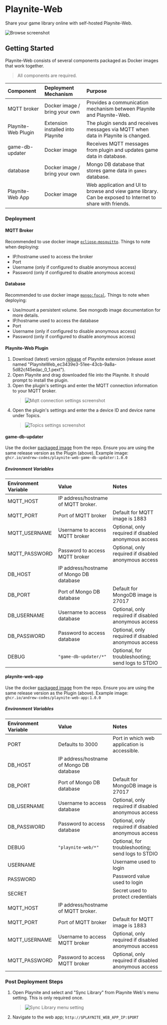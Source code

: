 # Playnite-Web

Share your game library online with self-hosted Playnite-Web.

![Browse screenshot](__docs/browse-screenshot.png)

## Getting Started

Playnite-Web consists of several components packaged as Docker images that work together.

> All components are required.

| Component           | Deployment Mechanism              | Purpose                                                                                                   |
| :------------------ | :-------------------------------- | :-------------------------------------------------------------------------------------------------------- |
| MQTT broker         | Docker image / bring your own     | Provides a communication mechanism between Playnite and Playnite-Web.                                     |
| Playnite-Web Plugin | Extension installed into Playnite | The plugin sends and receives messages via MQTT when data in Playnite is changed.                         |
| game-db-updater     | Docker image                      | Receives MQTT messages from plugin and updates game data in database.                                     |
| database            | Docker image / bring your own     | Mongo DB database that stores game data in `games` database.                                              |
| Playnite-Web App    | Docker image                      | Web application and UI to browse and view game library. Can be exposed to Internet to share with friends. |

### Deployment

#### MQTT Broker

Recommended to use docker image [`eclipse-mosquitto`](https://hub.docker.com/_/eclipse-mosquitto/). Things to note when deploying:

- IP/hostname used to access the broker
- Port
- Username (only if configured to disable anonymous access)
- Password (only if configured to disable anonymous access)

#### Database

Recommended to use docker image [`mongo:focal`](https://hub.docker.com/_/mongo/). Things to note when deploying:

- Use/mount a persistent volume. See mongodb image documentation for more details.
- IP/hostname used to access the database
- Port
- Username (only if configured to disable anonymous access)
- Password (only if configured to disable anonymous access)

#### Playnite-Web Plugin

1. Download (latest) version [release](https://github.com/andrew-codes/playnite-web/releases) of Playnite extension (release asset named "PlayniteWeb_ec3439e3-51ee-43cb-9a8a-5d82cf45edac_0_1.pext").
1. Open Playnite and drag downloaded file into the Playnite. It should prompt to install the plugin.
1. Open the plugin's settings and enter the MQTT connection information to your MQTT broker.
   > ![Mqtt connection settings screenshot](__docs/mqtt-connection-screenshot.png)
1. Open the plugin's settings and enter the a device ID and device name under Topics.
   > ![Topics settings screenshot](__docs/topics-screenshot.png)

#### game-db-updater

Use the docker [packaged image](https://github.com/andrew-codes/playnite-web/pkgs/container/playnite-web-game-db-updater) from the repo. Ensure you are using the same release version as the Plugin (above). Example image: `ghcr.io/andrew-codes/playnite-web-game-db-updater:1.0.0`

##### Environment Variables

| Environment Variable | Value                                    | Notes                                                |
| :------------------- | :--------------------------------------- | :--------------------------------------------------- |
| MQTT_HOST            | IP address/hostname of MQTT broker.      |                                                      |
| MQTT_PORT            | Port of MQTT broker                      | Default for MQTT image is 1883                       |
| MQTT_USERNAME        | Username to access MQTT broker           | Optional, only required if disabled anonymous access |
| MQTT_PASSWORD        | Password to access MQTT broker           | Optional, only required if disabled anonymous access |
| DB_HOST              | IP address/hostname of Mongo DB database |                                                      |
| DB_PORT              | Port of Mongo DB database                | Default for MongoDB image is 27017                   |
| DB_USERNAME          | Username to access database              | Optional, only required if disabled anonymous access |
| DB_PASSWORD          | Password to access database              | Optional, only required if disabled anonymous access |
| DEBUG                | `"game-db-updater/*"`                    | Optional, for troubleshooting; send logs to STDIO    |

#### playnite-web-app

Use the docker [packaged image](https://github.com/andrew-codes/playnite-web/pkgs/container/playnite-web-app) from the repo. Ensure you are using the same release version as the Plugin (above). Example image: `ghcr.io/andrew-codes/playnite-web-app:1.0.0`

##### Environment Variables

| Environment Variable | Value                                    | Notes                                                |
| :------------------- | :--------------------------------------- | :--------------------------------------------------- |
| PORT                 | Defaults to 3000                         | Port in which web application is accessible.         |
| DB_HOST              | IP address/hostname of Mongo DB database |                                                      |
| DB_PORT              | Port of Mongo DB database                | Default for MongoDB image is 27017                   |
| DB_USERNAME          | Username to access database              | Optional, only required if disabled anonymous access |
| DB_PASSWORD          | Password to access database              | Optional, only required if disabled anonymous access |
| DEBUG                | `"playnite-web/*"`                       | Optional, for troubleshooting; send logs to STDIO    |
| USERNAME             |                                          | Username used to login                               |
| PASSWORD             |                                          | Password value used to login                         |
| SECRET               |                                          | Secret used to protect credentials                   |
| MQTT_HOST            | IP address/hostname of MQTT broker.      |                                                      |
| MQTT_PORT            | Port of MQTT broker                      | Default for MQTT image is 1883                       |
| MQTT_USERNAME        | Username to access MQTT broker           | Optional, only required if disabled anonymous access |
| MQTT_PASSWORD        | Password to access MQTT broker           | Optional, only required if disabled anonymous access |

### Post Deployment Steps

1. Open Playnite and select and "Sync Library" from Playnite Web's menu setting. This is only required once.
   > ![Sync Library menu setting](__docs/sync-library-menu-setting.png)
1. Navigate to the web app; `http://$PLAYNITE_WEB_APP_IP:$PORT`
